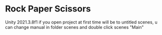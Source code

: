 # Rock Paper Scissors
 
 Unity 2021.3.8f1
 if you open project at first time will be to untitled scenes, u can change manual in folder scenes and double click scenes "Main"
